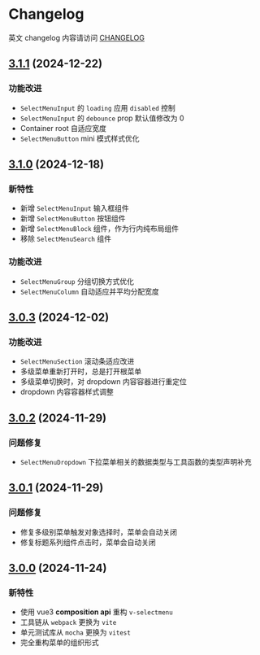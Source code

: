 # Changelog

英文 changelog 内容请访问 [CHANGELOG](CHANGELOG.md)

## [3.1.1](https://github.com/TerryZ/v-selectmenu/compare/v3.1.0...v3.1.1) (2024-12-22)

### 功能改进

- `SelectMenuInput` 的 `loading` 应用 `disabled` 控制
- `SelectMenuInput` 的 `debounce` prop 默认值修改为 0
- Container root 自适应宽度
- `SelectMenuButton` mini 模式样式优化

## [3.1.0](https://github.com/TerryZ/v-selectmenu/compare/v3.0.3...v3.1.0) (2024-12-18)

### 新特性

- 新增 `SelectMenuInput` 输入框组件
- 新增 `SelectMenuButton` 按钮组件
- 新增 `SelectMenuBlock` 组件，作为行内纯布局组件
- 移除 `SelectMenuSearch` 组件

### 功能改进

- `SelectMenuGroup` 分组切换方式优化
- `SelectMenuColumn` 自动适应并平均分配宽度

## [3.0.3](https://github.com/TerryZ/v-selectmenu/compare/v3.0.2...v3.0.3) (2024-12-02)

### 功能改进

- `SelectMenuSection` 滚动条适应改进
- 多级菜单重新打开时，总是打开根菜单
- 多级菜单切换时，对 dropdown 内容容器进行重定位
- dropdown 内容容器样式调整

## [3.0.2](https://github.com/TerryZ/v-selectmenu/compare/v3.0.1...v3.0.2) (2024-11-29)

### 问题修复

- `SelectMenuDropdown` 下拉菜单相关的数据类型与工具函数的类型声明补充

## [3.0.1](https://github.com/TerryZ/v-selectmenu/compare/v3.0.0...v3.0.1) (2024-11-29)

### 问题修复

- 修复多级别菜单触发对象选择时，菜单会自动关闭
- 修复标题系列组件点击时，菜单会自动关闭

## [3.0.0](https://github.com/TerryZ/v-selectmenu) (2024-11-24)

### 新特性

- 使用 vue3 **composition api** 重构 `v-selectmenu`
- 工具链从 `webpack` 更换为 `vite`
- 单元测试库从 `mocha` 更换为 `vitest`
- 完全重构菜单的组织形式
